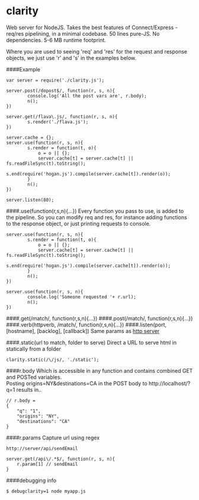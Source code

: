 clarity
=======

Web server for NodeJS. Takes the best features of Connect/Express - req/res pipelining, in a minimal codebase. 50 lines pure-JS. No dependencies. 5-6 MB runtime footprint.

Where you are used to seeing 'req' and 'res' for the request and response objects, we just use 'r' and 's' in the examples below.

####Example
````
var server = require('./clarity.js'); 

server.post(/dopost$/, function(r, s, n){
        console.log('All the post vars are', r.body);
        n();
})

server.get(/flava\.js/, function(r, s, n){
        s.render('./flava.js');
})

server.cache = {};
server.use(function(r, s, n){
        s.render = function(t, o){
            o = o || {};
            server.cache[t] = server.cache[t] || fs.readFileSync(t).toString();
            s.end(require('hogan.js').compile(server.cache[t]).render(o));
        }
        n();
})

server.listen(80);
````

####.use(function(r,s,n){...})
Every function you pass to use, is added to the pipeline. So you can modify req and res, for instance
adding functions to the response object, or just printing requests to console.
````
server.use(function(r, s, n){
        s.render = function(t, o){
            o = o || {};
            server.cache[t] = server.cache[t] || fs.readFileSync(t).toString();
            s.end(require('hogan.js').compile(server.cache[t]).render(o));
        }
        n();
})

server.use(function(r, s, n){
        console.log('Someone requested '+ r.url);
        n();
})
````

####.get(/match/, function(r,s,n){...})
####.post(/match/, function(r,s,n){...})
####.verb(httpverb, /match/, function(r,s,n){...})
####.listen(port, [hostname], [backlog], [callback]) 
Same params as 
<a target=_ href='http://nodejs.org/api/http.html#http_server_listen_port_hostname_backlog_callback'>http server</a>    

####.static(url to match, folder to serve)
Direct a URL to serve html in statically from a folder
````
clarity.static(/\/js/, './static');
````

####r.body
Which is accessible in any function and contains combined GET and POSTed variables.      
Posting origins=NY&destinations=CA in the POST body to http://localhost/?q=1 results in..

````
// r.body = 
{
	"q": "1",
	"origins": "NY",
	"destinations": "CA"
}
````

####r.params
Capture url using regex

````
http://server/api/sendEmail

server.get(/api\/.*$/, function(r, s, n){
    r.param[1] // sendEmail
}
````

####debugging info
````
$ debugclarity=1 node myapp.js
````

